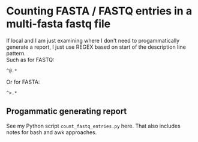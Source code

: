 Counting FASTA / FASTQ entries in a multi-fasta fastq file
============

If local and I am just examining where I don't need to progammatically generate a report, I just use REGEX based on start of the description line pattern.  
Such as for FASTQ:

```text
^@.*
```

Or for FASTA:

```text
^>.*
```

Progammatic generating report
-----------

See my Python script `count_fastq_entries.py` here. That also includes notes for bash and awk approaches.

